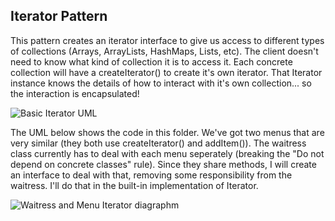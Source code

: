 ## Iterator Pattern

This pattern creates an iterator interface to give us access to different types of collections (Arrays, 
ArrayLists, HashMaps, Lists, etc).  The client doesn't need to know what kind of collection it is to access it.
Each concrete collection will have a createIterator() to create it's own iterator.  That Iterator instance knows the details of how to interact with it's own collection... so the interaction is encapsulated!  

![Basic Iterator UML](https://user-images.githubusercontent.com/22779199/37984281-df1f8f56-31c3-11e8-8575-4171a32960c7.png)  

The UML below shows the code in this folder.  We've got two menus that are very similar (they both use createIterator() and addItem()).  The waitress class currently has to deal with each menu seperately (breaking the "Do not depend on concrete classes" rule). Since they share methods, I will create an interface to deal with that, removing some responsibility from the waitress.  I'll do that in the built-in implementation of Iterator.

![Waitress and Menu Iterator diagraphm](https://user-images.githubusercontent.com/22779199/37985327-78bd56c8-31c6-11e8-8f6b-9e99d22f3e3e.jpg) 

